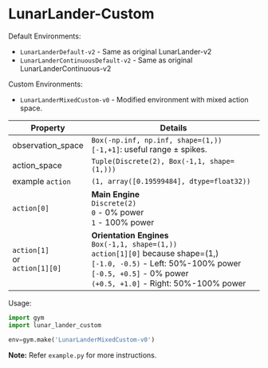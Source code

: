 # LunarLander-Custom

Default Environments:

* `LunarLanderDefault-v2` - Same as original LunarLander-v2
* `LunarLanderContinuousDefault-v2` - Same as original LunarLanderContinuous-v2

Custom Environments:

* `LunarLanderMixedCustom-v0` - Modified environment with mixed action space.

|Property|Details|
|---|---|
|observation_space | `Box(-np.inf, np.inf, shape=(1,))` <br> `[-1,+1]`: useful range ± spikes. |
|action_space |`Tuple(Discrete(2), Box(-1,1, shape=(1,)))`  
|example `action` | `(1, array([0.19599484], dtype=float32))`|
|`action[0]` | **Main Engine** <br> `Discrete(2)` <br> `0` - 0% power <br> `1` - 100% power|
|`action[1]` <br> or <br> `action[1][0]` | **Orientation Engines** <br> `Box(-1,1, shape=(1,))` <br> `action[1][0]` because shape=(1,) <br> `[-1.0, -0.5)` - Left: 50%-100% power <br> `[-0.5, +0.5]` - 0% power <br> `(+0.5, +1.0]` - Right: 50%-100% power |

Usage:

```python
import gym
import lunar_lander_custom

env=gym.make('LunarLanderMixedCustom-v0')
```

**Note:** Refer `example.py` for more instructions.
